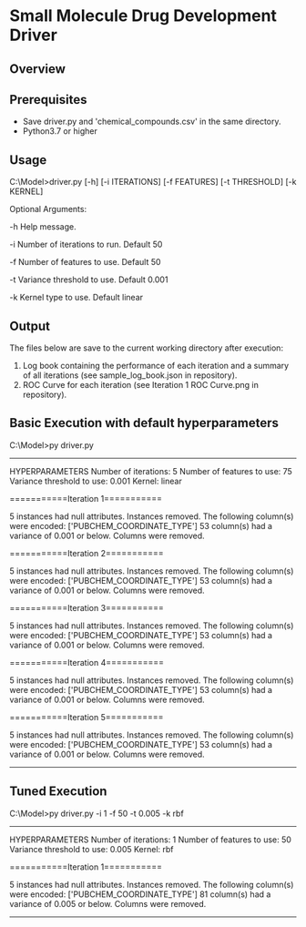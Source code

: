 # Small Molecule Drug Development Driver

## Overview


## Prerequisites
- Save driver.py and 'chemical_compounds.csv' in the same directory.
- Python3.7 or higher

## Usage
C:\Model>driver.py [-h] [-i ITERATIONS] [-f FEATURES] [-t THRESHOLD] [-k KERNEL]

Optional Arguments:

-h Help message.

-i Number of iterations to run. Default 50

-f Number of features to use. Default 50

-t Variance threshold to use. Default 0.001

-k Kernel type to use. Default linear


## Output
The files below are save to the current working directory after execution:
1) Log book containing the performance of each iteration and a summary of all iterations (see sample_log_book.json in repository).
2) ROC Curve for each iteration (see Iteration 1 ROC Curve.png in repository).

## Basic Execution with default hyperparameters

C:\Model>py driver.py

--------------------------------------------------------------------

HYPERPARAMETERS
Number of iterations: 5
Number of features to use: 75
Variance threshold to use: 0.001
Kernel: linear

===========Iteration 1===========

5 instances had null attributes. Instances removed.
The following column(s) were encoded: ['PUBCHEM_COORDINATE_TYPE']
53 column(s) had a variance of 0.001 or below. Columns were removed.


===========Iteration 2===========

5 instances had null attributes. Instances removed.
The following column(s) were encoded: ['PUBCHEM_COORDINATE_TYPE']
53 column(s) had a variance of 0.001 or below. Columns were removed.


===========Iteration 3===========

5 instances had null attributes. Instances removed.
The following column(s) were encoded: ['PUBCHEM_COORDINATE_TYPE']
53 column(s) had a variance of 0.001 or below. Columns were removed.


===========Iteration 4===========

5 instances had null attributes. Instances removed.
The following column(s) were encoded: ['PUBCHEM_COORDINATE_TYPE']
53 column(s) had a variance of 0.001 or below. Columns were removed.


===========Iteration 5===========

5 instances had null attributes. Instances removed.
The following column(s) were encoded: ['PUBCHEM_COORDINATE_TYPE']
53 column(s) had a variance of 0.001 or below. Columns were removed.

--------------------------------------------------------------------

## Tuned Execution

C:\Model>py driver.py -i 1 -f 50 -t 0.005 -k rbf

--------------------------------------------------------------------

HYPERPARAMETERS
Number of iterations: 1
Number of features to use: 50
Variance threshold to use: 0.005
Kernel: rbf

===========Iteration 1===========

5 instances had null attributes. Instances removed.
The following column(s) were encoded: ['PUBCHEM_COORDINATE_TYPE']
81 column(s) had a variance of 0.005 or below. Columns were removed.

--------------------------------------------------------------------
